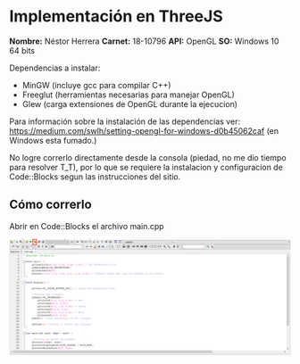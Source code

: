 # Implementación en ThreeJS

**Nombre:** Néstor Herrera
**Carnet:** 18-10796
**API:** OpenGL
**SO:** Windows 10 64 bits

Dependencias a instalar:
- MinGW (incluye gcc para compilar C++)
- Freeglut (herramientas necesarias para manejar OpenGL)
- Glew (carga extensiones de OpenGL durante la ejecucion)

Para información sobre la instalación de las dependencias ver:
https://medium.com/swlh/setting-opengl-for-windows-d0b45062caf
(en Windows esta fumado.)

No logre correrlo directamente desde la consola (piedad, no me dio tiempo para resolver T_T), por lo que se requiere la instalacion
y configuracion de Code::Blocks segun las instrucciones del sitio.

## Cómo correrlo

Abrir en Code::Blocks el archivo main.cpp

![Click al boton "Build and Run"](image.png)
